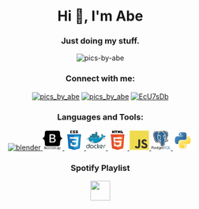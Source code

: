 <h1 align="center">Hi 👋, I'm Abe</h1>
<h3 align="center">Just doing my stuff.</h3>

<p align="center"> <img src="https://komarev.com/ghpvc/?username=pics-by-abe&label=Profile%20views&color=3effb7&style=flat-square" alt="pics-by-abe" /> </p>

<h3 align="center">Connect with me:</h3>
<p align="center">
<a href="https://twitter.com/pics_by_abe" target="blank"><img align="center" src="https://raw.githubusercontent.com/rahuldkjain/github-profile-readme-generator/master/src/images/icons/Social/twitter.svg" alt="pics_by_abe" height="30" width="40" /></a>
<a href="https://instagram.com/pics_by_abe" target="blank"><img align="center" src="https://raw.githubusercontent.com/rahuldkjain/github-profile-readme-generator/master/src/images/icons/Social/instagram.svg" alt="pics_by_abe" height="30" width="40" /></a>
<a href="https://discord.gg/EcU7sDb" target="blank"><img align="center" src="https://raw.githubusercontent.com/rahuldkjain/github-profile-readme-generator/master/src/images/icons/Social/discord.svg" alt="EcU7sDb" height="30" width="40" /></a>
</p>

<h3 align="center">Languages and Tools:</h3>
<p align="center"> <a href="https://www.blender.org/" target="_blank" rel="noreferrer"> <img src="https://download.blender.org/branding/community/blender_community_badge_white.svg" alt="blender" width="40" height="40"/> </a> <a href="https://getbootstrap.com" target="_blank" rel="noreferrer"> <img src="https://raw.githubusercontent.com/devicons/devicon/master/icons/bootstrap/bootstrap-plain-wordmark.svg" alt="bootstrap" width="40" height="40"/> </a> <a href="https://www.w3schools.com/css/" target="_blank" rel="noreferrer"> <img src="https://raw.githubusercontent.com/devicons/devicon/master/icons/css3/css3-original-wordmark.svg" alt="css3" width="40" height="40"/> </a> <a href="https://www.docker.com/" target="_blank" rel="noreferrer"> <img src="https://raw.githubusercontent.com/devicons/devicon/master/icons/docker/docker-original-wordmark.svg" alt="docker" width="40" height="40"/> </a> <a href="https://www.w3.org/html/" target="_blank" rel="noreferrer"> <img src="https://raw.githubusercontent.com/devicons/devicon/master/icons/html5/html5-original-wordmark.svg" alt="html5" width="40" height="40"/> </a> <a href="https://developer.mozilla.org/en-US/docs/Web/JavaScript" target="_blank" rel="noreferrer"> <img src="https://raw.githubusercontent.com/devicons/devicon/master/icons/javascript/javascript-original.svg" alt="javascript" width="40" height="40"/> </a> <a href="https://www.postgresql.org" target="_blank" rel="noreferrer"> <img src="https://raw.githubusercontent.com/devicons/devicon/master/icons/postgresql/postgresql-original-wordmark.svg" alt="postgresql" width="40" height="40"/> </a> <a href="https://www.python.org" target="_blank" rel="noreferrer"> <img src="https://raw.githubusercontent.com/devicons/devicon/master/icons/python/python-original.svg" alt="python" width="40" height="40"/> </a> </p>

<h3 align="center">Spotify Playlist</h3>
<p align="center"> <a href="https://open.spotify.com/playlist/1VEUIEtqPxBhp24cEsUbEM?si=eecf21ca010a4ae9" target="_blank" rel="norefferer"> <img src="https://commons.wikimedia.org/wiki/File:Spotify_logo_with_text.svg#/media/File:Spotify_logo_without_text.svg alt="spotify" width="40" height="40"/> </a>
